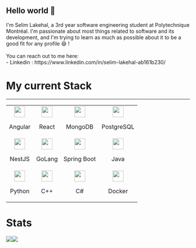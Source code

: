 ## Hello world 👋
<link rel="stylesheet" type='text/css' href="https://cdn.jsdelivr.net/gh/devicons/devicon@latest/devicon.min.css" />
I'm Selim Lakehal, a 3rd year software engineering student at Polytechnique Montréal. I'm passionate about most things related to software and its development, and I'm trying to learn as much as possible about it to be a good fit for any profile 😄 !
<br>
<br>
You can reach out to me here:
<br>
- Linkedin : https://www.linkedin.com/in/selim-lakehal-ab161b230/


# My current Stack

---
          
<table align="center">
   <!-- First row !-->
  <tr>
    <td align="center">
        <div>
          <img height=30 src="https://cdn.jsdelivr.net/gh/devicons/devicon@latest/icons/angular/angular-original.svg" />
          <p>Angular</p>
        </div>
    </td>
    <td align="center">
        <div>
          <img height=30 src="https://cdn.jsdelivr.net/gh/devicons/devicon@latest/icons/react/react-original.svg" />
          <p>React</p>
        </div>
    </td>
    <td align="center">
        <div>
          <img height=30 src="https://cdn.jsdelivr.net/gh/devicons/devicon@latest/icons/mongodb/mongodb-original.svg" />
          <p>MongoDB</p>
        </div>
    </td>
    <td align="center">
        <div>
          <img height=30 src="https://cdn.jsdelivr.net/gh/devicons/devicon@latest/icons/postgresql/postgresql-original.svg" />
          <p>PostgreSQL</p>
        </div>
    </td>
  </tr>
  <!-- Second row !-->
  <tr>
    <td align="center">
        <div>
          <img height=30 src="https://cdn.jsdelivr.net/gh/devicons/devicon@latest/icons/nestjs/nestjs-original.svg" />
          <p>NestJS</p>
        </div>
    </td>
    <td align="center">
        <div>
          <img height=30 src="https://cdn.jsdelivr.net/gh/devicons/devicon@latest/icons/go/go-original.svg" />
          <p>GoLang</p>
        </div>
    </td>
    <td align="center">
        <div>
          <img height=30 src="https://cdn.jsdelivr.net/gh/devicons/devicon@latest/icons/spring/spring-original.svg" />
          <p>Spring Boot</p>
        </div>
    </td>
    <td align="center">
        <div>
          <img height=30 src="https://cdn.jsdelivr.net/gh/devicons/devicon@latest/icons/java/java-original.svg" />
          <p>Java</p>
        </div>
    </td>
  </tr>   
 <!-- Third row !-->
<tr>
    <td align="center">
        <div>
          <img height=30 src="https://cdn.jsdelivr.net/gh/devicons/devicon@latest/icons/python/python-original.svg" />
          <p>Python</p>
        </div>
    </td>
    <td align="center">
        <div>
          <img height=30 src="https://cdn.jsdelivr.net/gh/devicons/devicon@latest/icons/cplusplus/cplusplus-original.svg" />
          <p>C++</p>
        </div>
    </td>
    <td align="center">
        <div>
          <img height=30 src="https://cdn.jsdelivr.net/gh/devicons/devicon@latest/icons/csharp/csharp-original.svg" />
          <p>C#</p>
        </div>
    </td>
    <td align="center">
        <div>
          <img height=30 src="https://cdn.jsdelivr.net/gh/devicons/devicon@latest/icons/docker/docker-original.svg" />
          <p>Docker</p>
        </div>
    </td>
  </tr>        
</table>

# Stats
<div align = "center" style="display: flex; flex-direction: row;">      
<img src = "https://github-readme-stats.vercel.app/api?username=SLakehal27&theme=dark&show_icons=true">
<img src= "https://github-readme-stats.vercel.app/api/top-langs/?username=SLakehal27">
</div>
